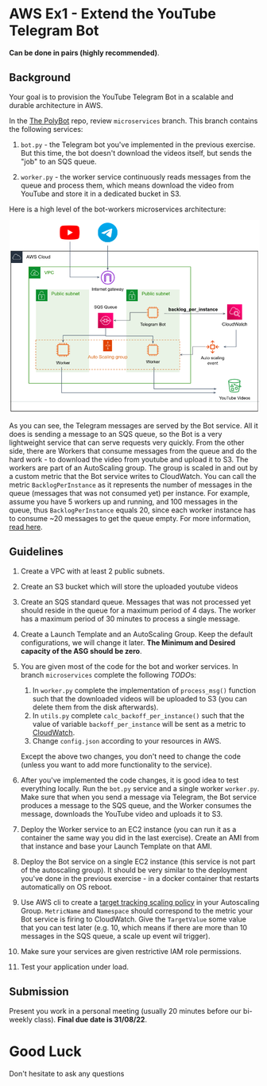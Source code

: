 # AWS Ex1 - Extend the YouTube Telegram Bot

**Can be done in pairs (highly recommended)**.

## Background

Your goal is to provision the YouTube Telegram Bot in a scalable and durable architecture in AWS.

In the [The PolyBot](https://github.com/alonitac/PolyBot) repo, review `microservices` branch. This branch contains the following services:
1. `bot.py` - the Telegram bot you've implemented in the previous exercise. But this time, the bot doesn't download the videos itself, but sends the "job" to an SQS queue.

2. `worker.py` - the worker service continuously reads messages from the queue and process them, which means download the video from YouTube and store it in a dedicated bucket in S3.

Here is a high level of the bot-workers microservices architecture:

![](img/botAws.png)

As you can see, the Telegram messages are served by the Bot service. All it does is sending a message to an SQS queue, so the Bot is a very lightweight service that can serve requests very quickly. From the other side, there are Workers that consume messages from the queue and do the hard work - to download the video from youtube and upload it to S3. The workers are part of an AutoScaling group. The group is scaled in and out by a custom metric that the Bot service writes to CloudWatch. You can call the metric `BacklogPerInstance` as it represents the number of messages in the queue (messages that was not consumed yet) per instance. For example, assume you have 5 workers up and running, and 100 messages in the queue, thus `BacklogPerInstance` equals 20, since each worker instance has to consume ~20 messages to get the queue empty. For more information, [read here](https://docs.aws.amazon.com/autoscaling/ec2/userguide/as-using-sqs-queue.html).

## Guidelines

1. Create a VPC with at least 2 public subnets.

2. Create an S3 bucket which will store the uploaded youtube videos

3. Create an SQS standard queue. Messages that was not processed yet should reside in the queue for a maximum period of 4 days. The worker has a maximum period of 30 minutes to process a single message.

4. Create a Launch Template and an AutoScaling Group. Keep the default configurations, we will change it later. **The Minimum and Desired capacity of the ASG should be zero**.   

5. You are given most of the code for the bot and worker services. In branch `microservices` complete the following *TODO*s:
   1. In `worker.py` complete the implementation of `process_msg()` function such that the downloaded videos will be uploaded to S3 (you can delete them from the disk afterwards). 
   2. In `utils.py` complete `calc_backoff_per_instance()` such that the value of variable `backoff_per_instance` will be sent as a metric to [CloudWatch](https://boto3.amazonaws.com/v1/documentation/api/latest/guide/cw-example-metrics.html#publish-custom-metrics).
   3. Change `config.json` according to your resources in AWS.  

    Except the above two changes, you don't need to change the code (unless you want to add more functionality to the service).

6. After you've implemented the code changes, it is good idea to test everything locally. Run the `bot.py` service and a single worker `worker.py`. Make sure that when you send a message via Telegram, the Bot service produces a message to the SQS queue, and the Worker consumes the message, downloads the YouTube video and uploads it to S3. 

7. Deploy the Worker service to an EC2 instance (you can run it as a container the same way you did in the last exercise). Create an AMI from that instance and base your Launch Template on that AMI. 

8. Deploy the Bot service on a single EC2 instance (this service is not part of the autoscaling group). It should be very similar to the deployment you've done in the previous exercise - in a docker container that restarts automatically on OS reboot.

9. Use AWS cli to create a [target tracking scaling policy](https://docs.aws.amazon.com/autoscaling/ec2/userguide/as-using-sqs-queue.html#create-sqs-policies-cli) in your Autoscaling Group. `MetricName` and `Namespace` should correspond to the metric your Bot service is firing to CloudWatch. Give the `TargetValue` some value that you can test later (e.g. 10, which means if there are more than 10 messages in the SQS queue, a scale up event wil trigger). 

10. Make sure your services are given restrictive IAM role permissions. 

11. Test your application under load. 

## Submission 

Present you work in a personal meeting (usually 20 minutes before our bi-weekly class). **Final due date is 31/08/22**.

# Good Luck

Don't hesitate to ask any questions